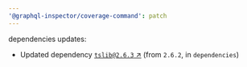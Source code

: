 ```yaml
---
'@graphql-inspector/coverage-command': patch
---
```

dependencies updates:
  - Updated dependency [`tslib@2.6.3` ↗︎](https://www.npmjs.com/package/tslib/v/2.6.3) (from
    `2.6.2`, in `dependencies`)

